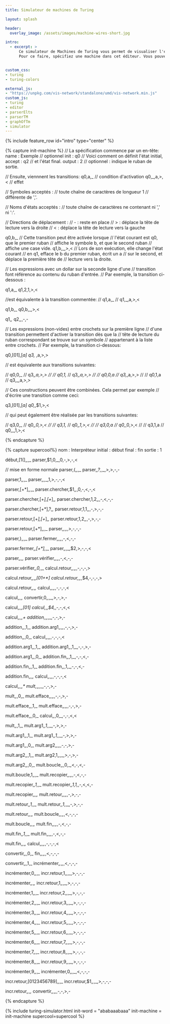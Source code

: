 ```yaml
---
title: Simulateur de machines de Turing

layout: splash

header:
  overlay_image: /assets/images/machine-wires-short.jpg

intro: 
  - excerpt: >
      Ce simulateur de Machines de Turing vous permet de visualiser l'exécution d'une machine de Turing *déterministe* manipulant un nombre arbitraire de rubans *bi-infinis*.
      Pour ce faire, spécifiez une machine dans cet éditeur. Vous pouvez par exemple modifier l'exemple ci-dessous.


custom_css:
- turing
- turing-colors

external_js:
- "https://unpkg.com/vis-network/standalone/umd/vis-network.min.js"
custom_js:
- turing
- editor
- parserElts
- parserTM
- graphOfTm
- simulator
---
```

{% include feature_row id="intro" type="center" %}

{% capture init-machine %}
// La spécification commence par un en-tête:
name   : Exemple // optionnel 
init   : q0      // Voici comment on définit l'état initial,
accept : q2      // et l'état final.
output : 2       // optionnel : indique le ruban de sortie. 

// Ensuite, viennnent les transitions:
q0,a,_     // condition d'activation
q0,_,a,>,< // effet

// Symboles acceptés :
//   toute chaîne de caractères de longueur 1
//   différente de ','.

// Noms d'états acceptés :
//   toute chaîne de caractères ne contenant ni ',' ni ':'.

// Directions de déplacement :
//   - : reste en place
//   > : déplace la tête de lecture vers la droite
//   < : déplace la tête de lecture vers la gauche

q0,b,_     // Cette transition peut être activée lorsque
           // l'état courant est q0, que le premier ruban
           // affiche le symbole b, et que le second ruban 
           // affiche une case vide. 
q1,b,_,>,< // Lors de son exécution, elle change l'état courant
           // en q1, efface le b du premier ruban, écrit un a 
           // sur le second, et déplace la première tête de 
           // lecture vers la droite.

// Les expressions avec un dollar sur la seconde ligne d'une
// transition font référence au contenu du ruban d'entrée. 
// Par exemple, la transition ci-dessous :

q1,a,_
q1,$2,$1,>,<

//est équivalente à la transition commentée:
// q1,a,_
// q1,_,a,>,<

q1,b,_
q0,b,_,>,<

q1,_,_
q2,_,_,-,-


// Les expressions (non-vides) entre crochets sur la première ligne
// d'une transition permettent d'activer la transition dès que la 
// tête de lecture du ruban correspondant se trouve sur un symbole 
// appartenant à la liste entre crochets.
// Par exemple, la transition ci-dessous:

q0,[01],[_a]
q3,_ ,a,>,>

// est équivalente aux transitions suivantes:

// q0,0,_
// q3,_,a,>,>
// 
// q0,1,_
// q3,_,a,>,>
// 
// q0,0,a
// q3,_,a,>,>
// 
// q0,1,a
// q3,_,a,>,>

// Ces constructions peuvent être combinées. Cela permet par exemple
// d'écrire une transition comme ceci:

q3,[01],[_a]
q0,_,$1,>,<

// qui peut également être réalisée par les transitions suivantes:

// q3,0,_
// q0,_,0,>,<
// 
// q3,1,_
// q0,_,1,>,<
// 
// q3,0,a
// q0,_,0,>,<
// 
// q3,1,a
// q0,_,1,>,<

{% endcapture %}

{% capture supercool%}
nom   : Interpréteur
initial   : début
final : fin
sortie : 1

début,[1(],_,_,_
parser,$1,0,_,0,-,>,-,<

// mise en forme normale
parser,(,_,_,_
parser,_,?,_,_,>,>,-,-

parser,1,_,_,_
parser,_,_,_,1,>,-,-,<

parser,[+*],_,_,_
parser.chercher,$1,_,_,0,-,<,-,<

parser.chercher,[+*],[+*],_,_
parser.chercher,$1,$2,_,_,-,<,-,-

parser.chercher,[+*],?,_,_
parser.retour,$1,$1,_,_,-,>,-,-

parser.retour,[+*],[+*],_,_
parser.retour,$1,$2,_,_,-,>,-,-

parser.retour,[+*],_,_,_
parser,_,_,_,_,>,-,-,-

parser,),_,_,_
parser.fermer,_,_,_,_,-,<,-,-

parser.fermer,_,[+*],_,_
parser,_,_,_,$2,>,-,-,<

parser,_,_,_,_
parser.vérifier,_,_,_,_,-,<,-,-

parser.vérifier,_,0,_,_
calcul.retour,_,_,_,_,-,-,-,>

calcul.retour,_,_,_,[01+*]
calcul.retour,_,_,_,$4,-,-,-,>

calcul.retour,_,_,_,_
calcul,_,_,_,_,-,-,-,<

calcul,_,_,_,_
convertir,0,_,_,_,>,-,>,-

calcul,_,_,_,[01]
calcul,_,_,$4,_,-,-,<,<

calcul,_,_,_,+
addition,_,_,_,_,-,-,>,-

addition,_,_,1,_
addition.arg1,_,_,_,_,-,-,>,-

addition,_,_,0,_
calcul,_,_,_,_,-,-,-,<

addition.arg1,_,_,1,_
addition.arg1,_,_,1,_,-,-,>,-

addition.arg1,_,_,0,_
addition.fin,_,_,1,_,-,-,<,-

addition.fin,_,_,1,_
addition.fin,_,_,1,_,-,-,<,-

addition.fin,_,_,_,_
calcul,_,_,_,_,-,-,-,<

calcul,_,_,_,*
mult,_,_,_,_,-,-,>,-

mult,_,_,0,_
mult.efface,_,_,_,_,-,-,>,-

mult.efface,_,_,1,_
mult.efface,_,_,_,_,-,-,>,-

mult.efface,_,_,0,_
calcul,_,_,0,_,-,-,<,<

mult,_,_,1,_
mult.arg1,_,1,_,_,-,>,>,-

mult.arg1,_,_,1,_
mult.arg1,_,1,_,_,-,>,>,-

mult.arg1,_,_,0,_
mult.arg2,_,_,_,_,-,-,>,-

mult.arg2,_,_,1,_
mult.arg2,1,_,_,_,>,-,>,-

mult.arg2,_,_,0,_
mult.boucle,_,_,0,_,<,-,<,-

mult.boucle,1,_,_,_
mult.recopier,_,_,_,_,-,<,-,-

mult.recopier,_,1,_,_
mult.recopier,_,1,1,_,-,<,<,-

mult.recopier,_,_,_,_
mult.retour,_,_,_,_,-,>,-,-

mult.retour,_,1,_,_
mult.retour,_,1,_,_,-,>,-,-

mult.retour,_,_,_,_
mult.boucle,_,_,_,_,<,-,-,-

mult.boucle,_,_,_,_
mult.fin,_,_,_,_,-,<,-,-

mult.fin,_,1,_,_
mult.fin,_,_,_,_,-,<,-,-

mult.fin,_,_,_,_
calcul,_,_,_,_,-,-,-,<

convertir,_,_,0,_
fin,_,_,_,_,<,-,-,-

convertir,_,_,1,_
incrémenter,_,_,_,_,<,-,-,-

incrémenter,0,_,_,_
incr.retour,1,_,_,_,>,-,-,-

incrémenter,_,_,_,_
incr.retour,1,_,_,_,>,-,-,-

incrémenter,1,_,_,_
incr.retour,2,_,_,_,>,-,-,-

incrémenter,2,_,_,_
incr.retour,3,_,_,_,>,-,-,-

incrémenter,3,_,_,_
incr.retour,4,_,_,_,>,-,-,-

incrémenter,4,_,_,_
incr.retour,5,_,_,_,>,-,-,-

incrémenter,5,_,_,_
incr.retour,6,_,_,_,>,-,-,-

incrémenter,6,_,_,_
incr.retour,7,_,_,_,>,-,-,-

incrémenter,7,_,_,_
incr.retour,8,_,_,_,>,-,-,-

incrémenter,8,_,_,_
incr.retour,9,_,_,_,>,-,-,-

incrémenter,9,_,_,_
incrémenter,0,_,_,_,<,-,-,-

incr.retour,[0123456789],_,_,_
incr.retour,$1,_,_,_,>,-,-,-

incr.retour,_,_,_,_
convertir,_,_,_,_,-,-,>,-

{% endcapture %}

{% include turing-simulator.html init-word = "ababaaabaaa" init-machine = init-machine supercool=supercool %}
